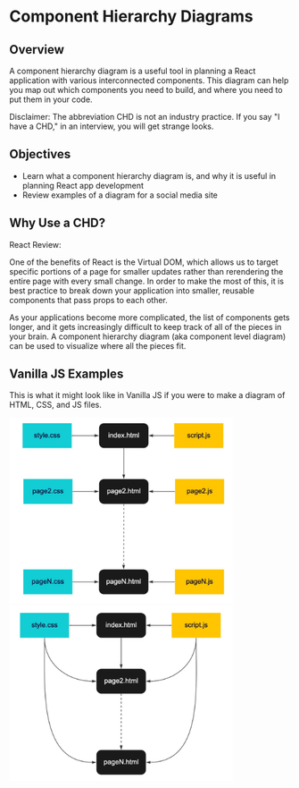 # Component Hierarchy Diagrams

## Overview
A component hierarchy diagram is a useful tool in planning a React application with various interconnected components. This diagram can help you map out which components you need to build, and where you need to put them in your code.

Disclaimer: The abbreviation CHD is not an industry practice. If you say "I have a CHD," in an interview, you will get strange looks.

## Objectives
- Learn what a component hierarchy diagram is, and why it is useful in planning React app development
- Review examples of a diagram for a social media site

## Why Use a CHD?
React Review:

One of the benefits of React is the Virtual DOM, which allows us to target specific portions of a page for smaller updates rather than rerendering the entire page with every small change. In order to make the most of this, it is best practice to break down your application into smaller, reusable components that pass props to each other. 

As your applications become more complicated, the list of components gets longer, and it gets increasingly difficult to keep track of all of the pieces in your brain. A component hierarchy diagram (aka component level diagram) can be used to visualize where all the pieces fit.

## Vanilla JS Examples

This is what it might look like in Vanilla JS if you were to make a diagram of HTML, CSS, and JS files.

<img src="./screenshots/simple_wet_sm.jpg" alt="drawing" width="400"/>
<img src="./screenshots/simple_dry_sm.jpg" alt="drawing" width="400"/>
